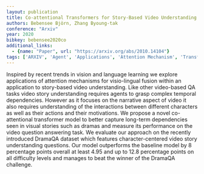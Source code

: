 ```yaml
---
layout: publication
title: Co-attentional Transformers for Story-Based Video Understanding
authors: Bebensee Björn, Zhang Byoung-tak
conference: "Arxiv"
year: 2020
bibkey: bebensee2020co
additional_links:
  - {name: "Paper", url: "https://arxiv.org/abs/2010.14104"}
tags: ['ARXIV', 'Agent', 'Applications', 'Attention Mechanism', 'Transformer']
---
```

Inspired by recent trends in vision and language learning we explore applications of attention mechanisms for visio-lingual fusion within an application to story-based video understanding. Like other video-based QA tasks video story understanding requires agents to grasp complex temporal dependencies. However as it focuses on the narrative aspect of video it also requires understanding of the interactions between different characters as well as their actions and their motivations. We propose a novel co-attentional transformer model to better capture long-term dependencies seen in visual stories such as dramas and measure its performance on the video question answering task. We evaluate our approach on the recently introduced DramaQA dataset which features character-centered video story understanding questions. Our model outperforms the baseline model by 8 percentage points overall at least 4.95 and up to 12.8 percentage points on all difficulty levels and manages to beat the winner of the DramaQA challenge.
